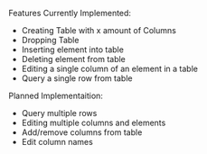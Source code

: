 Features Currently Implemented:  
* Creating Table with x amount of Columns  
* Dropping Table  
* Inserting element into table  
* Deleting element from table  
* Editing a single column of an element in a table  
* Query a single row from table  


Planned Implementaition:  
* Query multiple rows  
* Editing multiple columns and elements  
* Add/remove columns from table  
* Edit column names  
